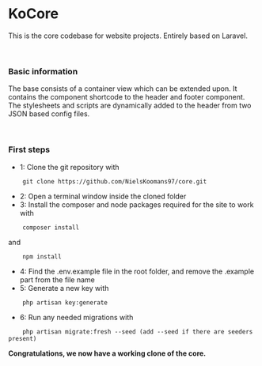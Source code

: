 <h1>KoCore</h1>
<p>This is the core codebase for website projects. Entirely based on Laravel.</p>
<br>
<h3><b>Basic information</b></h3>
<p>
    The base consists of a container view which can be extended upon. It contains the component shortcode to the header and footer component. The stylesheets and scripts are dynamically added to the header from two JSON based config files.
</p>
<br>
<h3><b>First steps</b></h3>

* 1: Clone the git repository with

```
    git clone https://github.com/NielsKoomans97/core.git
```

* 2: Open a terminal window inside the cloned folder
* 3: Install the composer and node packages required for the site to work with

```
    composer install
```
and
```
    npm install
```
* 4: Find the .env.example file in the root folder, and remove the .example part from the file name
* 5: Generate a new key with
```
    php artisan key:generate
```
* 6: Run any needed migrations with
```
    php artisan migrate:fresh --seed (add --seed if there are seeders present)
```

<b>Congratulations, we now have a working clone of the core.</b>
